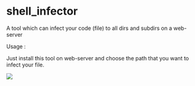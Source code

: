 # shell_infector
A tool which can infect your code (file) to all dirs and subdirs on a web-server

Usage : 

Just install this tool on web-server and choose the path that you want to infect your file.

<img src="https://i.hizliresim.com/9lf9gn8.png" />

